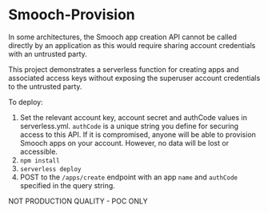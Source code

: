 # Smooch-Provision

In some architectures, the Smooch app creation API cannot be called directly by an application as this would require sharing account credentials with an untrusted party.

This project demonstrates a serverless function for creating apps and associated access keys without exposing the superuser account credentials to the untrusted party.

To deploy:

1. Set the relevant account key, account secret and authCode values in serverless.yml. `authCode` is a unique string you define for securing access to this API. If it is compromised, anyone will be able to provision Smooch apps on your account. However, no data will be lost or accessible.
2. `npm install`
3. `serverless deploy`
4. POST to the `/apps/create` endpoint with an app `name` and `authCode` specified in the query string.

NOT PRODUCTION QUALITY - POC ONLY
